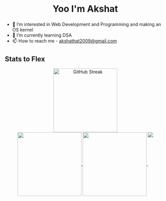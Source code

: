 <h1 align="center" class="heading">Yoo I'm Akshat</h1>

###
- 👀 I’m interested in Web Development and Programming and making an OS kernel
- 🌱 I’m currently learning DSA
- 📫 How to reach me - akshathat2009@gmail.com
###

<h2 align="left">Stats to Flex</h2>

<div align="center">
  <a href="https://github.com/anuraghazra/github-readme-stats">
 <img src="https://streak-stats.demolab.com?user=akshatoff&theme=radical&hide_border=true&border_radius=5&mode=weeklye&hide_border=true" height=200 alt="GitHub Streak" />
</a>
 
<div class="spacer"></div>
<a href="https://github.com/anuraghazra/convoychat">
<img height=200 align="center" src="https://github-readme-stats.vercel.app/api/top-langs/?username=Akshatoff&layout=compact&theme=radical&card_width=320&hide_border=true" />
</a>
 <a href="https://github.com/anuraghazra/github-readme-stats">
  <img height=200 align="center" src="https://github-readme-stats.vercel.app/api?username=Akshatoff&show_icons=true&theme=radical&rank_icon=github&hide_border=true" />
</a>

  <a href="https://github.com/anuraghazra/github-readme-stats">
  <img align="top" src="https://github-readme-stats.vercel.app/api/wakatime?username=Akshatoff&hide_border=true" />
</a>
</div>

